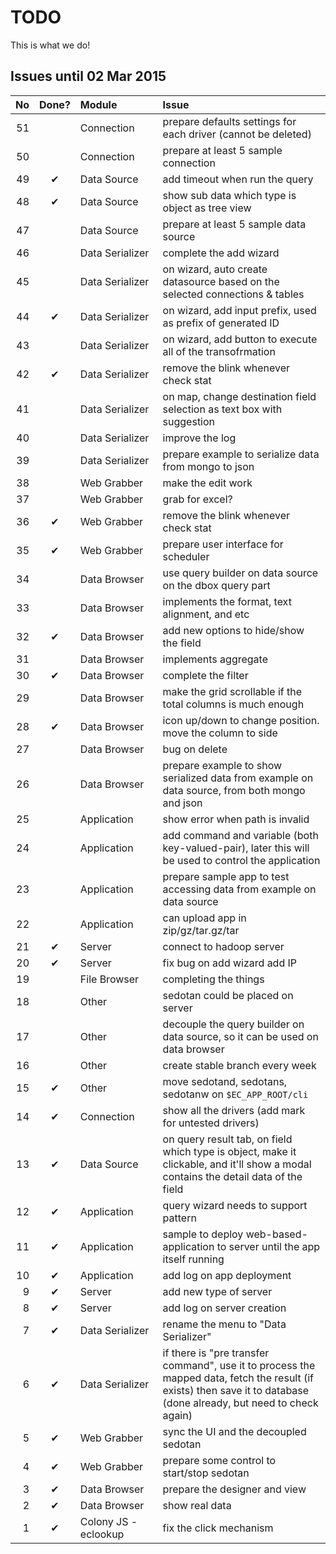 # TODO

This is what we do!

## Issues until 02 Mar 2015

| No  | Done? | Module | Issue |
| --: | :---: | :----- | :---- | 
| 51 | | Connection | prepare defaults settings for each driver (cannot be deleted) |
| 50 | | Connection | prepare at least 5 sample connection |
| 49 | ✔ | Data Source | add timeout when run the query |
| 48 | ✔ | Data Source | show sub data which type is object as tree view |
| 47 | | Data Source | prepare at least 5 sample data source |
| 46 | | Data Serializer | complete the add wizard |
| 45 | | Data Serializer | on wizard, auto create datasource based on the selected connections & tables |
| 44 | ✔ | Data Serializer | on wizard, add input prefix, used as prefix of generated ID  |
| 43 | | Data Serializer | on wizard, add button to execute all of the transofrmation |
| 42 | ✔ | Data Serializer | remove the blink whenever check stat |
| 41 | | Data Serializer | on map, change destination field selection as text box with suggestion |
| 40 | | Data Serializer | improve the log |
| 39 | | Data Serializer | prepare example to serialize data from mongo to json |
| 38 | | Web Grabber | make the edit work |
| 37 | | Web Grabber | grab for excel? |
| 36 | ✔ | Web Grabber | remove the blink whenever check stat |
| 35 | ✔ | Web Grabber | prepare user interface for scheduler |
| 34 | | Data Browser | use query builder on data source on the dbox query part |
| 33 | | Data Browser | implements the format, text alignment, and etc |
| 32 | ✔ | Data Browser | add new options to hide/show the field |
| 31 | | Data Browser | implements aggregate |
| 30 | ✔ | Data Browser | complete the filter |
| 29 | | Data Browser | make the grid scrollable if the total columns is much enough |
| 28 | ✔ | Data Browser | icon up/down to change position. move the column to side |
| 27 | | Data Browser | bug on delete |
| 26 | | Data Browser | prepare example to show serialized data from example on data source, from both mongo and json |
| 25 | | Application | show error when path is invalid |
| 24 | | Application | add command and variable (both key-valued-pair), later this will be used to control the application |
| 23 | | Application | prepare sample app to test accessing data from example on data source |
| 22 | | Application | can upload app in zip/gz/tar.gz/tar |
| 21 | ✔ | Server | connect to hadoop server |
| 20 | ✔ | Server | fix bug on add wizard add IP |
| 19 | | File Browser | completing the things |
| 18 | | Other | sedotan could be placed on server |
| 17 | | Other | decouple the query builder on data source, so it can be used on data browser |
| 16 | | Other | create stable branch every week |
| 15 | ✔ | Other | move sedotand, sedotans, sedotanw on `$EC_APP_ROOT/cli` |
| 14 | ✔ | Connection | show all the drivers (add mark for untested drivers) |
| 13 | ✔ | Data Source | on query result tab, on field which type is object, make it clickable, and it'll show a modal contains the detail data of the field |
| 12 | ✔ | Application | query wizard needs to support pattern |
| 11 | ✔ | Application | sample to deploy web-based-application to server until the app itself running |
| 10 | ✔ | Application | add log on app deployment |
| 9 | ✔ | Server | add new type of server |
| 8 | ✔ | Server | add log on server creation |
| 7 | ✔ | Data&nbsp;Serializer | rename the menu to "Data Serializer" |
| 6 | ✔ | Data Serializer | if there is "pre transfer command", use it to process the mapped data, fetch the result (if exists) then save it to database (done already, but need to check again) |
| 5 | ✔ | Web Grabber | sync the UI and the decoupled sedotan |
| 4 | ✔ | Web Grabber | prepare some control to start/stop sedotan |
| 3 | ✔ | Data Browser | prepare the designer and view |
| 2 | ✔ | Data Browser | show real data |
| 1 | ✔ | Colony JS - eclookup | fix the click mechanism |
